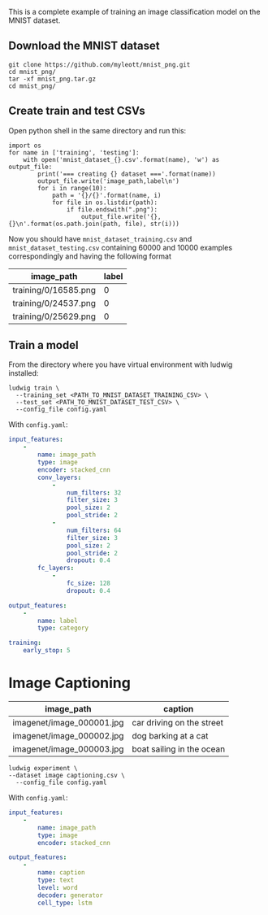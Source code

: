 This is a complete example of training an image classification model on the MNIST
dataset.

## Download the MNIST dataset

```
git clone https://github.com/myleott/mnist_png.git
cd mnist_png/
tar -xf mnist_png.tar.gz
cd mnist_png/
```

## Create train and test CSVs

Open python shell in the same directory and run this:

```
import os
for name in ['training', 'testing']:
    with open('mnist_dataset_{}.csv'.format(name), 'w') as output_file:
        print('=== creating {} dataset ==='.format(name))
        output_file.write('image_path,label\n')
        for i in range(10):
            path = '{}/{}'.format(name, i)
            for file in os.listdir(path):
                if file.endswith(".png"):
                    output_file.write('{},{}\n'.format(os.path.join(path, file), str(i)))

```

Now you should have `mnist_dataset_training.csv` and `mnist_dataset_testing.csv`
containing 60000 and 10000 examples correspondingly and having the following format

| image_path           | label |
| -------------------- | ----- |
| training/0/16585.png | 0     |
| training/0/24537.png | 0     |
| training/0/25629.png | 0     |

## Train a model

From the directory where you have virtual environment with ludwig installed:

```
ludwig train \
  --training_set <PATH_TO_MNIST_DATASET_TRAINING_CSV> \
  --test_set <PATH_TO_MNIST_DATASET_TEST_CSV> \
  --config_file config.yaml
```

With `config.yaml`:

```yaml
input_features:
    -
        name: image_path
        type: image
        encoder: stacked_cnn
        conv_layers:
            -
                num_filters: 32
                filter_size: 3
                pool_size: 2
                pool_stride: 2
            -
                num_filters: 64
                filter_size: 3
                pool_size: 2
                pool_stride: 2
                dropout: 0.4
        fc_layers:
            -
                fc_size: 128
                dropout: 0.4

output_features:
    -
        name: label
        type: category

training:
    early_stop: 5
```

# Image Captioning

| image_path                | caption                   |
| ------------------------- | ------------------------- |
| imagenet/image_000001.jpg | car driving on the street |
| imagenet/image_000002.jpg | dog barking at a cat      |
| imagenet/image_000003.jpg | boat sailing in the ocean |

```
ludwig experiment \
--dataset image captioning.csv \
  --config_file config.yaml
```

With `config.yaml`:

```yaml
input_features:
    -
        name: image_path
        type: image
        encoder: stacked_cnn

output_features:
    -
        name: caption
        type: text
        level: word
        decoder: generator
        cell_type: lstm
```